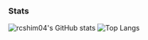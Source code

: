 ### Stats
![rcshim04's GitHub stats](https://github-readme-stats.vercel.app/api?username=rcshim04&theme=github_dark&show_icons=true)
![Top Langs](https://github-readme-stats.vercel.app/api/top-langs/?username=anuraghazra)
